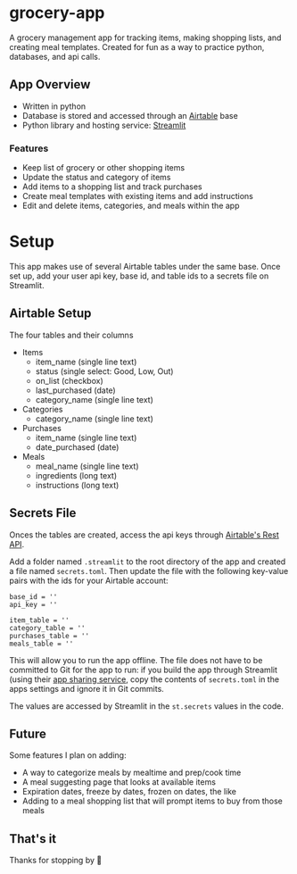 # grocery-app
A grocery management app for tracking items, making shopping lists, and creating meal templates. Created for fun as a way to practice python, databases, and api calls.

## App Overview
- Written in python
- Database is stored and accessed through an [Airtable](https://airtable.com/) base
- Python library and hosting service: [Streamlit](https://streamlit.io/)


### Features
- Keep list of grocery or other shopping items
- Update the status and category of items
- Add items to a shopping list and track purchases
- Create meal templates with existing items and add instructions
- Edit and delete items, categories, and meals within the app

# Setup
This app makes use of several Airtable tables under the same base. Once set up, add your user api key, base id, and table ids to a secrets file on Streamlit.

## Airtable Setup
The four tables and their columns
- Items
  - item_name (single line text)
  - status (single select: Good, Low, Out)
  - on_list (checkbox)
  - last_purchased (date)
  - category_name (single line text)
- Categories
  - category_name (single line text)
- Purchases
  - item_name (single line text)
  - date_purchased (date)
- Meals
  - meal_name (single line text)
  - ingredients (long text)
  - instructions (long text)

## Secrets File
Onces the tables are created, access the api keys through [Airtable's Rest API](https://airtable.com/api).

Add a folder named `.streamlit` to the root directory of the app and created a file named `secrets.toml`. Then update the file with the following key-value pairs with the ids for your Airtable account:
```
base_id = ''
api_key = ''

item_table = ''
category_table = ''
purchases_table = ''
meals_table = ''
```
This will allow you to run the app offline. The file does not have to be committed to Git for the app to run: if you build the app through Streamlit (using their [app sharing service](https://share.streamlit.io/), copy the contents of `secrets.toml` in the apps settings and ignore it in Git commits.

The values are accessed by Streamlit in the `st.secrets` values in the code.

## Future
Some features I plan on adding:
- A way to categorize meals by mealtime and prep/cook time
- A meal suggesting page that looks at available items
- Expiration dates, freeze by dates, frozen on dates, the like
- Adding to a meal shopping list that will prompt items to buy from those meals

## That's it
Thanks for stopping by :wave:
